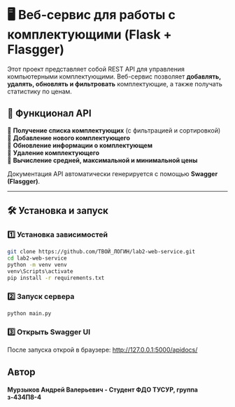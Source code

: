 # 🖥️ Веб-сервис для работы с комплектующими (Flask + Flasgger)

Этот проект представляет собой REST API для управления компьютерными комплектующими. Веб-сервис позволяет **добавлять, удалять, обновлять и фильтровать** комплектующие, а также получать статистику по ценам.

## 🚀 Функционал API
🔹 **Получение списка комплектующих** (с фильтрацией и сортировкой)  
🔹 **Добавление нового комплектующего**  
🔹 **Обновление информации о комплектующем**  
🔹 **Удаление комплектующего**  
🔹 **Вычисление средней, максимальной и минимальной цены**  

Документация API автоматически генерируется с помощью **Swagger (Flasgger)**.

---

## 🛠️ Установка и запуск

### **1️⃣ Установка зависимостей** 
```bash
git clone https://github.com/ТВОЙ_ЛОГИН/lab2-web-service.git
cd lab2-web-service
python -m venv venv
venv\Scripts\activate
pip install -r requirements.txt
```
### **2️⃣ Запуск сервера**
```bash
python main.py
```
### 3️⃣ Открыть Swagger UI
После запуска открой в браузере:
http://127.0.0.1:5000/apidocs/

## Автор
#### Мурзыков Андрей Валерьевич - Студент ФДО ТУСУР, группа з-434П8-4